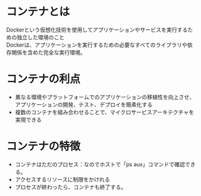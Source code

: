 # コンテナとは
Dockerという仮想化技術を使用してアプリケーションやサービスを実行するための独立した環境のこと<br>
Dockerは、アプリケーションを実行するための必要なすべてのライブラリや依存関係を含めた完全な実行環境。

# コンテナの利点
- 異なる環境やプラットフォームでのアプリケーションの移植性を向上させ、アプリケーションの開発、テスト、デプロイを簡素化する
- 複数のコンテナを組み合わせることで、マイクロサービスアーキテクチャを実現できる

# コンテナの特徴
- コンテナはただのプロセス：なのでホストで「ps aux」コマンドで確認できる。
- アクセスするリソースに制限をかけれる
- プロセスが終わったら、コンテナも終了する。
